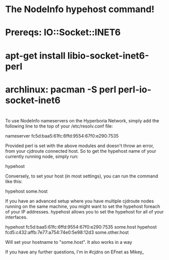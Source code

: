 #
# The NodeInfo hypehost command!
# Prereqs: IO::Socket::INET6
# apt-get install libio-socket-inet6-perl
# archlinux: pacman -S perl perl-io-socket-inet6
# 

To use NodeInfo nameservers on the Hyperboria Network, simply add the 
following line to the top of your /etc/resolv.conf file:

nameserver fc5d:baa5:61fc:6ffd:9554:67f0:e290:7535

Provided perl is set with the above modules and doesn't throw an error,
from your cjdroute connected host.  So to get the hypehost name of your
currently running node, simply run:

hypehost

Conversely, to set your host (in most settings), you can run the command
like this:

hypehost some.host

If you have an advanced setup where you have multiple cjdroute nodes
running on the same machine, you might want to set the hypehost foreach of
your IP addresses.  hypehost allows you to set the hypehost for all of
your interfaces.

hypehost fc5d:baa5:61fc:6ffd:9554:67f0:e290:7535 some.host
hypehost fcd5:c432:affb:7e77:a754:74e0:5e98:12d3 some.other.host

Will set your hostname to "some.host". It also works in a way 

If you have any further questions, I'm in #cjdns on EFnet as Mikey_

